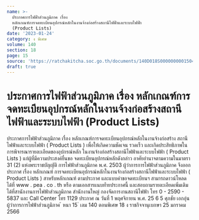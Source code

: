 ```yaml
---
name: >-
  ประกาศการไฟฟ้าส่วนภูมิภาค เรื่อง
  หลักเกณฑ์การจดทะเบียนอุปกรณ์หลักในงานจ้างก่อสร้างสถานีไฟฟ้าและระบบไฟฟ้า
  (Product Lists)
date: '2023-01-24'
category: ง พิเศษ
volume: 140
section: 18
page: 15
source: 'https://ratchakitcha.soc.go.th/documents/140D018S0000000001504.pdf'
draft: true
---
```


# ประกาศการไฟฟ้าส่วนภูมิภาค เรื่อง หลักเกณฑ์การจดทะเบียนอุปกรณ์หลักในงานจ้างก่อสร้างสถานีไฟฟ้าและระบบไฟฟ้า (Product Lists)

ประกาศการไฟฟ้าส่วนภูมิภาค เรื่อง หลักเกณฑ์การจดทะเบียนอุปกรณ์หลักในงานจ้างก่อสร้าง สถานีไฟฟ้าและระบบไฟฟ้า ( Product Lists ) เพื่อให้เกิดความชัดเจน รวดเร็ว และเกิดประสิทธิภาพในการพิจารณารายละเอียดของอุปกรณ์หลัก ในงานจ้างก่อสร้างสถานีไฟฟ้าและระบบไฟฟ้า ( Product Lists ) แก่ผู้ที่มีความประสงค์ยื่นขอ จดทะเบียนอุปกรณ์หลักดังกล่าว อาศัยอำนาจตามความในมาตรา 31 (2) แห่งพระราชบัญญัติ การไฟฟ้าส่วนภูมิภาค พ.ศ. 2503 ผู้ว่าการการไฟฟ้าส่วนภูมิภาค จึงออกประกาศ เรื่อง หลักเกณฑ์ การจดทะเบียนอุปกรณ์หลักในงานจ้างก่อสร้างสถานีไฟฟ้าและระบบไฟฟ้า ( Product Lists ) สาหรับหลักเกณฑ์ ตามประกาศ และแบบคำขอจดทะเบียนฯ สามารถดาวน์โหลดได้ที่ www . pea . co . th หรือ ตามเอกสารแนบท้ำยประกาศนี้ และสอบถามรายละเอียดเพิ่มเติมได้ที่สานักงานการไฟฟ้าส่วนภูมิภาค สำนักงานใหญ่ กองจัดการงานสถานีไฟฟ้า โทร 0 - 2590 - 5837 และ Call Center โทร 1129 ประกาศ ณ วันที่ 1 พฤศจิกายน พ.ศ. 25 6 5 ศุภชัย เอกอุ่น ผู้ว่าการการไฟฟ้าส่วนภูมิภาค ้ หนา 15 ่ เลม 140 ตอนพิเศษ 18 ง ราชกิจจานุเบกษา 25 มกราคม 2566



























